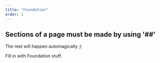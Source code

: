 ```yaml
---
title: "Foundation"
order: 1
---
```


## Sections of a page must be made by using '##'

The rest will happen automagically ;)

Fill in with Foundation stuff.
